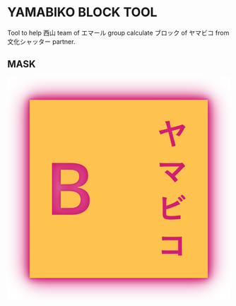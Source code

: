# YAMABIKO BLOCK TOOL
Tool to help 西山 team of エマール group calculate ブロック of ヤマビコ from 文化シャッター partner.

## MASK
<p align="center">
<img src="https://raw.githubusercontent.com/Tynab/Yamabiko-Block/main/pic/0.png"></img>
</p>